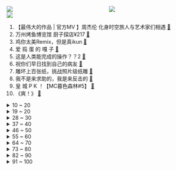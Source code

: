 <div >
	<a style="float:left;width:55%;" href = "https://github.com/anuraghazra/github-readme-stats">
	 <img src = "https://github-readme-stats.vercel.app/api?username=iuuuuuaena&theme=buefy&show_icons=true"/>
	</a>
	<a  style="float:right;width:45%" href = "https://github.com/anuraghazra/github-readme-stats">
	 <img  src="https://github-readme-stats.vercel.app/api/top-langs/?username=anuraghazra&layout=compact"/>
	</a>
	</div>

[![](https://img.shields.io/badge/jxd-@jxdgogogo.xyz-yellowgreen.svg)](https://www.jxdgogogo.xyz)<br>
1. 【最伟大的作品 | 官方MV 】周杰伦 化身时空旅人与艺术家们相遇 [:link:](//www.bilibili.com/video/BV1ua411p7iA) <br>
2. 万州烤鱼博览馆   厨子探店¥217 [:link:](//www.bilibili.com/video/BV1x94y1R7uP) <br>
3. 鸡你太美Remix，但是真ikun [:link:](//www.bilibili.com/video/BV1s34y1p763) <br>
4. 爱 捣 蛋 的 嘎 子 [:link:](//www.bilibili.com/video/BV1b3411F7Db) <br>
5. 这是人类能完成的操作？？2 [:link:](//www.bilibili.com/video/BV1PL4y1A7wb) <br>
6. 祝你们早日找到自己的病友 [:link:](//www.bilibili.com/video/BV1Yv4y1T79G) <br>
7. 雕坏上百张纸，挑战照片级纸雕 [:link:](//www.bilibili.com/video/BV1BU4y1Q78H) <br>
8. 我不是来求助的，我是来反击的 [:link:](//www.bilibili.com/video/BV1x34y1p7Wm) <br>
9. 皇 城 P K ！【MC暮色森林#5】 [:link:](//www.bilibili.com/video/BV1wa411p7uN) <br>
10. 《爽！》 [:link:](//www.bilibili.com/video/BV1MB4y1i7Et) <br>
<details>
<summary>10 ~ 20</summary>

11. 【真人特效】仙侠剧都不敢这么拍！ [:link:](//www.bilibili.com/video/BV18N4y1g7Wq) <br>
12. 我的梦想，价值两元 [:link:](//www.bilibili.com/video/BV1Mr4y1u7W8) <br>
13. 演员的蛋生（3） [:link:](//www.bilibili.com/video/BV1fZ4y1e7w6) <br>
14. 鸟中屠夫，撸串王者！ [:link:](//www.bilibili.com/video/BV1iG411x7d7) <br>
15. 【俄罗斯老婆】安娜：快进来随礼！！ [:link:](//www.bilibili.com/video/BV1sY4y1E7qP) <br>
16. 当兰陵王隐身进人堆开了个弱化 [:link:](//www.bilibili.com/video/BV1iU4y1S7hE) <br>
17. 31℃室温一小时不化 这雪糕能吃吗？ [:link:](//www.bilibili.com/video/BV1dT411u78V) <br>
18. 和平精英最感人故事？为了逝世兄弟的梦想，他默默坚守游戏！ [:link:](//www.bilibili.com/video/BV1if4y1Z7rb) <br>
19. 我是不是不够可爱呀 [:link:](//www.bilibili.com/video/BV19N4y1g7YX) <br>
</details>
<details>
<summary>19 ~ 20</summary>

20. 我被美国斯坦福大学，食堂录取了！！美国大学自助餐吃什么？ [:link:](//www.bilibili.com/video/BV1UU4y1S7Xb) <br>
21. 用玻璃切割一颗看起来百万的宝石！！身边的小伙伴都惊呆了！ [:link:](//www.bilibili.com/video/BV1Tv4y1T7Jy) <br>
22. 雪糕刺客再也不能背刺大家了？ [:link:](//www.bilibili.com/video/BV1kU4y1S7rs) <br>
23. 无关风月 我提序等你回 [:link:](//www.bilibili.com/video/BV1sY4y1E7Nq) <br>
24. 超平坦世界+惊变100天【大结局】活下去！ [:link:](//www.bilibili.com/video/BV1VW4y1U7d9) <br>
25. 【水果猎人】网络热门水果鉴定11 [:link:](//www.bilibili.com/video/BV1cL4y1A78T) <br>
26. 【闲聊】《裹脚布》大结局，我血亏18块 [:link:](//www.bilibili.com/video/BV1HB4y1H71g) <br>
27. 但凡她们平均一下脑子~ [:link:](//www.bilibili.com/video/BV1Qa411p7Ao) <br>
28. 对小学生来说有点幼稚 对我刚刚好 [:link:](//www.bilibili.com/video/BV1pf4y1Z7Vj) <br>
</details>
<details>
<summary>28 ~ 30</summary>

29. 一位温柔刺客 [:link:](//www.bilibili.com/video/BV1uN4y1g7xz) <br>
30. 24岁，从没用过新手机。消费主义在我这踢到了铁板…… [:link:](//www.bilibili.com/video/BV1vY4y1E74Y) <br>
31. 【ipad古筝】无关风月 我题序等你回 [:link:](//www.bilibili.com/video/BV1uL4y1A7M9) <br>
32. 如果广告用了错误的音效…… [:link:](//www.bilibili.com/video/BV1834y1p7Bk) <br>
33. 洛天依 原创《大吉》 [:link:](//www.bilibili.com/video/BV1za411X7BJ) <br>
34. 嘻→嘻↑嘻→嘻→嘻↑嘻→嘻↑ [:link:](//www.bilibili.com/video/BV1mr4y1M7uh) <br>
35. “明枪易躲，暗恋难防” [:link:](//www.bilibili.com/video/BV17B4y1i7YF) <br>
36. 空气炸锅薯条，视觉和味觉的双重享受！ [:link:](//www.bilibili.com/video/BV1RW4y1z74A) <br>
37. 人生第一次捡到猫，真的好小一只，作为一个铲屎官，实在不忍心袖手旁观不管它 [:link:](//www.bilibili.com/video/BV1K341137zd) <br>
</details>
<details>
<summary>37 ~ 40</summary>

38. 【白嫖失败】三分钟带你领略中国刀的魅力！ [:link:](//www.bilibili.com/video/BV1734y1p7Rh) <br>
39. 谁不想要一天十万呢？ [:link:](//www.bilibili.com/video/BV14B4y1i7pZ) <br>
40. 来分析一下，这样的储备，主要是应对什么灾难？ [:link:](//www.bilibili.com/video/BV12B4y1W7c9) <br>
41. T6第一次单发点火实验！ [:link:](//www.bilibili.com/video/BV1QS4y1n7xx) <br>
42. 【Minecraft】世界首个纯红石神经网络！真正的红石人工智能(中文/English)(4K) [:link:](//www.bilibili.com/video/BV1yv4y1u7ZX) <br>
43. 新婚半年，老公整晚打游戏不来睡觉，咋整啊 [:link:](//www.bilibili.com/video/BV1Rr4y1M7R3) <br>
44. 大学真不是你想的那样... [:link:](//www.bilibili.com/video/BV1yZ4y1a7vg) <br>
45. 男子记错号码误拨警察电话买毒品 [:link:](//www.bilibili.com/video/BV1Y3411F7Qp) <br>
46. 我这一刀下去，你可能会胖十斤【凭啥这么贵ep39-烧肉正好】 [:link:](//www.bilibili.com/video/BV1yG411W7Vn) <br>
</details>
<details>
<summary>46 ~ 50</summary>

47. 《明日方舟》EP - Magic Theorem [:link:](//www.bilibili.com/video/BV1YU4y1S7D1) <br>
48. 6年up主第7次搬家，我是时候离开啦！ [:link:](//www.bilibili.com/video/BV1bT411u7gQ) <br>
49. 偷狗火到国外，嘎子成鬼畜顶流，本人回应彰显格局！ [:link:](//www.bilibili.com/video/BV1La411X77W) <br>
50. 备婚抠搜指南3.0｜终于试到了好吃不贵的结婚喜糖～ [:link:](//www.bilibili.com/video/BV1PU4y1X7FU) <br>
51. 我为我的奶奶，拍了部“电影” [:link:](//www.bilibili.com/video/BV13Y4y1n76t) <br>
52. 【原神】摆 拍 狂 魔 17 [:link:](//www.bilibili.com/video/BV1kW4y1z7k5) <br>
53. 当阿尼亚变成了男孩子！！！ [:link:](//www.bilibili.com/video/BV11t4y1t7qc) <br>
54. 语 气 词 [:link:](//www.bilibili.com/video/BV1Nr4y1u786) <br>
55. 【周杰伦】来B站打招呼了? 他心里有我! 来给周董整点活吧~ [:link:](//www.bilibili.com/video/BV1c34y1W7Wu) <br>
</details>
<details>
<summary>55 ~ 60</summary>

56. 张镇辉台球正经教学【6个不太建议使用的技巧】14.0版本 [:link:](//www.bilibili.com/video/BV1rU4y1S7U4) <br>
57. 红皇后卡点仿妆，她其实挺可爱的 [:link:](//www.bilibili.com/video/BV1Da411H74M) <br>
58. 【4K60FPS】周杰伦、五月天《龙卷风》梦幻联动现场！这是我的青春！ [:link:](//www.bilibili.com/video/BV1N3411A74X) <br>
59. 《自信女人如何乘疯破浪》 [:link:](//www.bilibili.com/video/BV1h3411c7QE) <br>
60. 外媒记者被赵立坚夸奖后，纷纷用中文提问 [:link:](//www.bilibili.com/video/BV17W4y1U7KB) <br>
61. 【骆歆】喜大普奔！！！我终于上热门啦！！！！赶紧跟朋友们开炫！！！ [:link:](//www.bilibili.com/video/BV1Yt4y1t7iU) <br>
62. 现在的古风歌曲真是让人掘地三尺五体投地 [:link:](//www.bilibili.com/video/BV1vL4y1w7JU) <br>
63. 我把工作室的透光墙改造成了游戏机屏幕 [:link:](//www.bilibili.com/video/BV1PZ4y1v7Gj) <br>
64. 嘻→嘻↗嘻→嘻→嘻↗↘是什么梗【梗指南】 [:link:](//www.bilibili.com/video/BV1634y1p71T) <br>
</details>
<details>
<summary>64 ~ 70</summary>

65. 好开心能参加幼儿园小朋友的毕业典礼！还能和100多个小朋友成功对上暗号！真是嘎嘎有排面！ [:link:](//www.bilibili.com/video/BV1bN4y1g7dV) <br>
66. 对，我就是馋她智慧！原神须弥前瞻pv&草神细节考据鉴赏（原神文化考据18） [:link:](//www.bilibili.com/video/BV1qU4y1S7jW) <br>
67. 增强学生体质，最有效的方法 [:link:](//www.bilibili.com/video/BV1wr4y1u7Lh) <br>
68. 给何炅、虞书欣等老师做海鲜大餐，把他们吃嗨了 [:link:](//www.bilibili.com/video/BV1X94y1R7hk) <br>
69. 手工制作，手艺人捡了一根螺纹钢，要把它打磨成一根针 [:link:](//www.bilibili.com/video/BV1aW4y1U7tW) <br>
70. 当我把手机递给了卡琳娜…… [:link:](//www.bilibili.com/video/BV1h94y1R7Vy) <br>
71. 今天带大家当一回羊 [:link:](//www.bilibili.com/video/BV1UL4y1w7zk) <br>
72. 关于我养了三年多的狗，被我女朋友养了三个月以后的样子 [:link:](//www.bilibili.com/video/BV1Ca411H7jX) <br>
73. 《五毒》傣族 [:link:](//www.bilibili.com/video/BV1kW4y1z7Ds) <br>
</details>
<details>
<summary>73 ~ 80</summary>

74. 18岁学会挖掘机 大家都叫我“女挖娘娘” [:link:](//www.bilibili.com/video/BV1PL4y1A7qf) <br>
75. 童年雪糕，但是拟人 [:link:](//www.bilibili.com/video/BV1CU4y1Q7CR) <br>
76. 猫咖里的《钉子户》 [:link:](//www.bilibili.com/video/BV1Fa411p7p9) <br>
77. 沉浸式体验已婚男人的上午（3） [:link:](//www.bilibili.com/video/BV1Lf4y1Z7um) <br>
78. 妈沫的快递拆箱～ [:link:](//www.bilibili.com/video/BV18G411x7fC) <br>
79. 5毛就能起一袋！？ [:link:](//www.bilibili.com/video/BV1nv4y1T7Fd) <br>
80. 【盘个生意】3-5万开个菜鸟驿站，是好生意吗？ [:link:](//www.bilibili.com/video/BV1VB4y1H7ku) <br>
81. 玫瑰花被摘了 你要怪摘花的人 而不是怪花开的艳 [:link:](//www.bilibili.com/video/BV14L4y1w7S2) <br>
82. 我们家的新剪辑真可爱~ [:link:](//www.bilibili.com/video/BV1Va411X7H8) <br>
</details>
<details>
<summary>82 ~ 90</summary>

83. 实拍世界第一台现烤汉堡售卖机！真的比麦当劳好吃？ [:link:](//www.bilibili.com/video/BV1yZ4y1a7Ck) <br>
84. Up主卧底陪聊圈竟意外被富婆看上，还要求我做…… [:link:](//www.bilibili.com/video/BV1a34y1p7Qs) <br>
85. 《寻找田春山》 [:link:](//www.bilibili.com/video/BV1UZ4y1e7Mk) <br>
86. 为什么打穿地壳一定要在海底？【汪品先院士】 [:link:](//www.bilibili.com/video/BV113411w7Hn) <br>
87. 你热不热？我不热 我里面有空调 【恶作剧挑战103】 [:link:](//www.bilibili.com/video/BV19B4y1v7g9) <br>
88. 【迪卢克皮肤】我宣布，这个待机动作值回票价 [:link:](//www.bilibili.com/video/BV1Xv4y1T7aT) <br>
89. 人民日报记者和帅农鸟哥一起吃瓜墙绘，听说郭站长也想来？【体验新农人】 [:link:](//www.bilibili.com/video/BV1ya411H7Vx) <br>
90. 王老菊教你地精艺术 [:link:](//www.bilibili.com/video/BV1EB4y1i7i5) <br>
91. 骑行帕米尔高原，公路休息区扎营，夜晚肉眼就能看见银河 [:link:](//www.bilibili.com/video/BV1r34y1p7zp) <br>
</details>
<details>
<summary>91 ~ 100</summary>

92. 今天是蚕茧大户带来的手工制作教程～ [:link:](//www.bilibili.com/video/BV19a411H7tG) <br>
93. 哪两句诗毫不相干，但拼在一起却天衣无缝？ [:link:](//www.bilibili.com/video/BV17W4y1U7iK) <br>
94. 大悦妈：我被这张床绑jia了！ [:link:](//www.bilibili.com/video/BV1SB4y1W7Rv) <br>
95. 空荡的厂房已成雏形，父亲和四伯参观后惊叹：年轻人干劲就是好 [:link:](//www.bilibili.com/video/BV1ma411H7Xm) <br>
96. 新游戏·嘎子偷狗 [:link:](//www.bilibili.com/video/BV1Ut4y1t7ST) <br>
97. 广告，但是打码丨高清变装合集 [:link:](//www.bilibili.com/video/BV1eU4y1S7a7) <br>
98. 【后期】这种动漫的天空效果不止出现在动漫里 [:link:](//www.bilibili.com/video/BV1B94y1R7x7) <br>
99. 万字解析：今天的游戏技术究竟发展到了什么程度？ [:link:](//www.bilibili.com/video/BV1HB4y1W7pC) <br>
100. 挑战30天内，不带钱，从广州去到北京！【第0天】 [:link:](//www.bilibili.com/video/BV1cr4y1u79e) <br>
</details>
